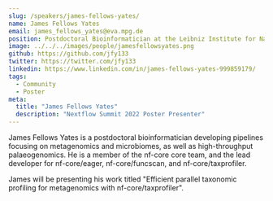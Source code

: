 ```yaml
---
slug: /speakers/james-fellows-yates/
name: James Fellows Yates
email: james_fellows_yates@eva.mpg.de
position: Postdoctoral Bioinformatician at the Leibniz Institute for Natural Product Research and Infection Biology and Max Planck Institute for Evolutionary Anthropology
image: ../../../images/people/jamesfellowsyates.png
github: https://github.com/jfy133
twitter: https://twitter.com/jfy133
linkedin: https://www.linkedin.com/in/james-fellows-yates-999859179/
tags:
  - Community
  - Poster
meta:
  title: "James Fellows Yates"
  description: "Nextflow Summit 2022 Poster Presenter"
---
```

James Fellows Yates is a postdoctoral bioinformatician developing pipelines focusing on metagenomics and microbiomes, as well as high-throughput palaeogenomics. He is a member of the nf-core core team, and the lead developer for nf-core/eager, nf-core/funcscan, and nf-core/taxprofiler.

James will be presenting his work titled "Efficient parallel taxonomic profiling for metagenomics with nf-core/taxprofiler".